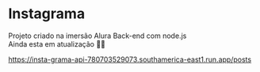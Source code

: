# Instagrama
Projeto criado na imersão Alura Back-end com node.js <br>
Ainda esta em atualização 🔨🦺

https://insta-grama-api-780703529073.southamerica-east1.run.app/posts
